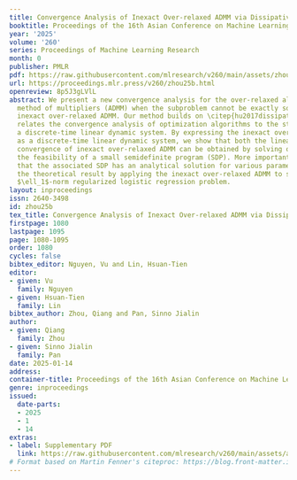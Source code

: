 ```yaml
---
title: Convergence Analysis of Inexact Over-relaxed ADMM via Dissipativity Theory
booktitle: Proceedings of the 16th Asian Conference on Machine Learning
year: '2025'
volume: '260'
series: Proceedings of Machine Learning Research
month: 0
publisher: PMLR
pdf: https://raw.githubusercontent.com/mlresearch/v260/main/assets/zhou25b/zhou25b.pdf
url: https://proceedings.mlr.press/v260/zhou25b.html
openreview: 8p5J3gLVlL
abstract: We present a new convergence analysis for the over-relaxed alternating direction
  method of multipliers (ADMM) when the subproblem cannot be exactly solved, \ie,
  inexact over-relaxed ADMM. Our method builds on \citep{hu2017dissipativity} that
  relates the convergence analysis of optimization algorithms to the stability of
  a discrete-time linear dynamic system. By expressing the inexact over-relaxed ADMM
  as a discrete-time linear dynamic system, we show that both the linear and sublinear
  convergence of inexact over-relaxed ADMM can be obtained by solving or verifying
  the feasibility of a small semidefinite program (SDP). More importantly, we prove
  that the associated SDP has an analytical solution for various parameters. We demonstrate
  the theoretical result by applying the inexact over-relaxed ADMM to solve a distributed
  $\ell_1$-norm regularized logistic regression problem.
layout: inproceedings
issn: 2640-3498
id: zhou25b
tex_title: Convergence Analysis of Inexact Over-relaxed ADMM via Dissipativity Theory
firstpage: 1080
lastpage: 1095
page: 1080-1095
order: 1080
cycles: false
bibtex_editor: Nguyen, Vu and Lin, Hsuan-Tien
editor:
- given: Vu
  family: Nguyen
- given: Hsuan-Tien
  family: Lin
bibtex_author: Zhou, Qiang and Pan, Sinno Jialin
author:
- given: Qiang
  family: Zhou
- given: Sinno Jialin
  family: Pan
date: 2025-01-14
address:
container-title: Proceedings of the 16th Asian Conference on Machine Learning
genre: inproceedings
issued:
  date-parts:
  - 2025
  - 1
  - 14
extras:
- label: Supplementary PDF
  link: https://raw.githubusercontent.com/mlresearch/v260/main/assets/assets/zhou25b/zhou25b-supp.pdf
# Format based on Martin Fenner's citeproc: https://blog.front-matter.io/posts/citeproc-yaml-for-bibliographies/
---
```

